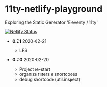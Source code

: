 # 11ty-netlify-playground
Exploring the Static Generator 'Eleventy / 11ty'

[![Netlify Status](https://api.netlify.com/api/v1/badges/87fcccb7-3de5-4fde-815e-9e402010f1e7/deploy-status)](https://app.netlify.com/sites/11ty-netlify-playground/deploys)

- **0.7.1** 2020-02-21
  + LFS

- **0.7.0** 2020-02-20
  + Project re-start
  + organize filters & shortcodes
  + debug shortcode (util.inspect)
